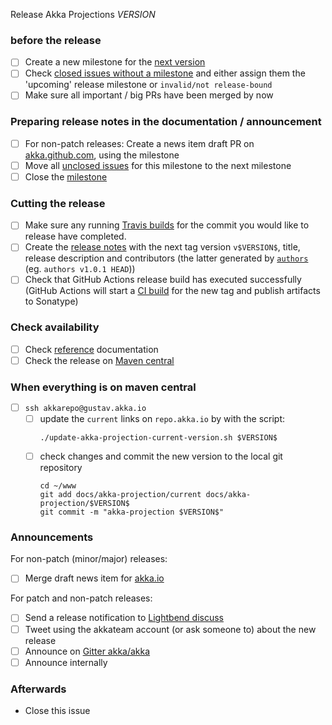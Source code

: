 Release Akka Projections $VERSION$

<!--

(Liberally copied and adopted from Scala itself https://github.com/scala/scala-dev/blob/b11cd2e4a4431de7867db6b39362bea8fa6650e7/notes/releases/template.md)

For every release, make a copy of this file named after the release, and expand the variables.
Ideally replacing variables could become a script you can run on your local machine.

Variables to be expanded in this template:
- $VERSION$=??? 

-->

### before the release

- [ ] Create a new milestone for the [next version](https://github.com/akka/akka-projection/milestones)
- [ ] Check [closed issues without a milestone](https://github.com/akka/akka-projection/issues?utf8=%E2%9C%93&q=is%3Aissue%20is%3Aclosed%20no%3Amilestone) and either assign them the 'upcoming' release milestone or `invalid/not release-bound`
- [ ] Make sure all important / big PRs have been merged by now

### Preparing release notes in the documentation / announcement

- [ ] For non-patch releases: Create a news item draft PR on [akka.github.com](https://github.com/akka/akka.github.com), using the milestone
- [ ] Move all [unclosed issues](https://github.com/akka/akka-projection/issues?q=is%3Aopen+is%3Aissue+milestone%3A$VERSION$) for this milestone to the next milestone
- [ ] Close the [milestone](https://github.com/akka/akka-projection/milestones?direction=asc&sort=due_date)

### Cutting the release

- [ ] Make sure any running [Travis builds](https://travis-ci.com/akka/akka-projection) for the commit you would like to release have completed.
- [ ] Create the [release notes](https://github.com/akka/akka-projection/releases) with the next tag version `v$VERSION$`, title, release description and contributors (the latter generated by [`authors`](https://github.com/2m/authors) (eg. `authors v1.0.1 HEAD`))
- [ ] Check that GitHub Actions release build has executed successfully (GitHub Actions will start a [CI build](https://github.com/akka/akka-projection/actions) for the new tag and publish artifacts to Sonatype)

### Check availability

- [ ] Check [reference](https://doc.akka.io/docs/akka-projection/$VERSION$/) documentation
- [ ] Check the release on [Maven central](https://repo1.maven.org/maven2/com/lightbend/akka/akka-projection-core_2.13/$VERSION$/)

### When everything is on maven central
  - [ ] `ssh akkarepo@gustav.akka.io`
    - [ ] update the `current` links on `repo.akka.io` by with the script:
         ```
         ./update-akka-projection-current-version.sh $VERSION$
         ```
    - [ ] check changes and commit the new version to the local git repository
         ```
         cd ~/www
         git add docs/akka-projection/current docs/akka-projection/$VERSION$
         git commit -m "akka-projection $VERSION$"
         ```

### Announcements

For non-patch (minor/major) releases:

- [ ] Merge draft news item for [akka.io](https://github.com/akka/akka.github.com)

For patch and non-patch releases:

- [ ] Send a release notification to [Lightbend discuss](https://discuss.akka.io)
- [ ] Tweet using the akkateam account (or ask someone to) about the new release
- [ ] Announce on [Gitter akka/akka](https://gitter.im/akka/akka-projection)
- [ ] Announce internally

### Afterwards

- Close this issue
